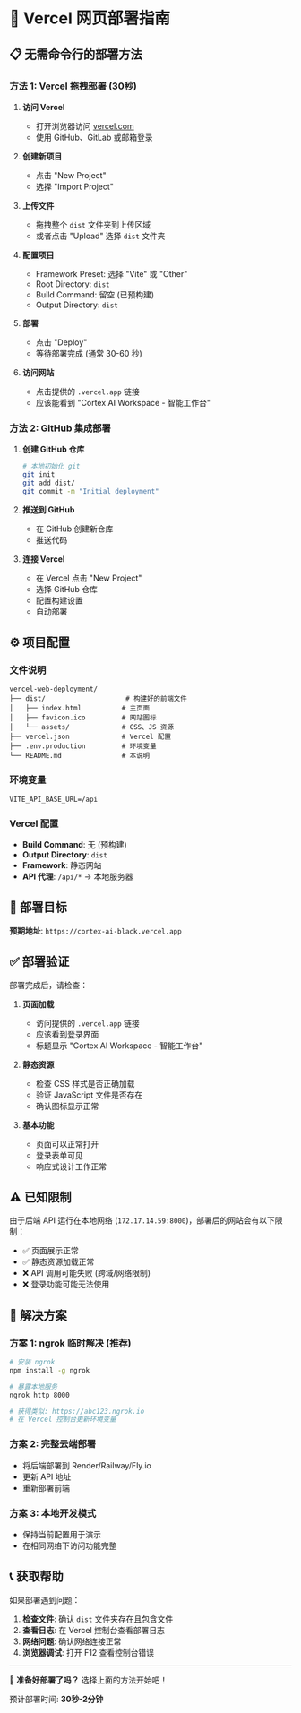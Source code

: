 # 🚀 Vercel 网页部署指南

## 📋 无需命令行的部署方法

### 方法 1: Vercel 拖拽部署 (30秒)

1. **访问 Vercel**
   - 打开浏览器访问 [vercel.com](https://vercel.com)
   - 使用 GitHub、GitLab 或邮箱登录

2. **创建新项目**
   - 点击 "New Project"
   - 选择 "Import Project"

3. **上传文件**
   - 拖拽整个 `dist` 文件夹到上传区域
   - 或者点击 "Upload" 选择 `dist` 文件夹

4. **配置项目**
   - Framework Preset: 选择 "Vite" 或 "Other"
   - Root Directory: `dist`
   - Build Command: 留空 (已预构建)
   - Output Directory: `dist`

5. **部署**
   - 点击 "Deploy"
   - 等待部署完成 (通常 30-60 秒)

6. **访问网站**
   - 点击提供的 `.vercel.app` 链接
   - 应该能看到 "Cortex AI Workspace - 智能工作台"

### 方法 2: GitHub 集成部署

1. **创建 GitHub 仓库**
   ```bash
   # 本地初始化 git
   git init
   git add dist/
   git commit -m "Initial deployment"
   ```

2. **推送到 GitHub**
   - 在 GitHub 创建新仓库
   - 推送代码

3. **连接 Vercel**
   - 在 Vercel 点击 "New Project"
   - 选择 GitHub 仓库
   - 配置构建设置
   - 自动部署

## ⚙️ 项目配置

### 文件说明
```
vercel-web-deployment/
├── dist/                    # 构建好的前端文件
│   ├── index.html          # 主页面
│   ├── favicon.ico         # 网站图标
│   └── assets/             # CSS、JS 资源
├── vercel.json             # Vercel 配置
├── .env.production         # 环境变量
└── README.md               # 本说明
```

### 环境变量
```
VITE_API_BASE_URL=/api
```

### Vercel 配置
- **Build Command**: 无 (预构建)
- **Output Directory**: `dist`
- **Framework**: 静态网站
- **API 代理**: `/api/*` → 本地服务器

## 🎯 部署目标

**预期地址**: `https://cortex-ai-black.vercel.app`

## ✅ 部署验证

部署完成后，请检查：

1. **页面加载**
   - 访问提供的 `.vercel.app` 链接
   - 应该看到登录界面
   - 标题显示 "Cortex AI Workspace - 智能工作台"

2. **静态资源**
   - 检查 CSS 样式是否正确加载
   - 验证 JavaScript 文件是否存在
   - 确认图标显示正常

3. **基本功能**
   - 页面可以正常打开
   - 登录表单可见
   - 响应式设计工作正常

## ⚠️ 已知限制

由于后端 API 运行在本地网络 (`172.17.14.59:8000`)，部署后的网站会有以下限制：

- ✅ 页面展示正常
- ✅ 静态资源加载正常
- ❌ API 调用可能失败 (跨域/网络限制)
- ❌ 登录功能可能无法使用

## 🔧 解决方案

### 方案 1: ngrok 临时解决 (推荐)
```bash
# 安装 ngrok
npm install -g ngrok

# 暴露本地服务
ngrok http 8000

# 获得类似: https://abc123.ngrok.io
# 在 Vercel 控制台更新环境变量
```

### 方案 2: 完整云端部署
- 将后端部署到 Render/Railway/Fly.io
- 更新 API 地址
- 重新部署前端

### 方案 3: 本地开发模式
- 保持当前配置用于演示
- 在相同网络下访问功能完整

## 📞 获取帮助

如果部署遇到问题：

1. **检查文件**: 确认 `dist` 文件夹存在且包含文件
2. **查看日志**: 在 Vercel 控制台查看部署日志
3. **网络问题**: 确认网络连接正常
4. **浏览器调试**: 打开 F12 查看控制台错误

---

**🎉 准备好部署了吗？** 选择上面的方法开始吧！

预计部署时间: **30秒-2分钟**